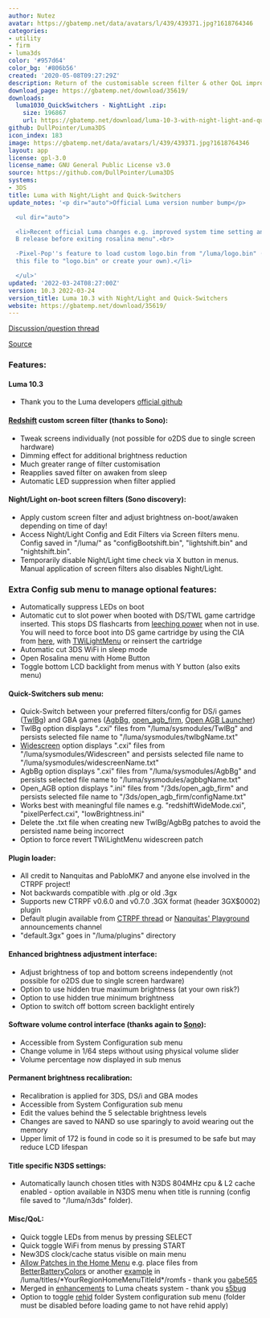 ```yaml
---
author: Nutez
avatar: https://gbatemp.net/data/avatars/l/439/439371.jpg?1618764346
categories:
- utility
- firm
- luma3ds
color: '#957d64'
color_bg: '#806b56'
created: '2020-05-08T09:27:29Z'
description: Return of the customisable screen filter & other QoL improvements
download_page: https://gbatemp.net/download/35619/
downloads:
  luma1030_QuickSwitchers - NightLight .zip:
    size: 196867
    url: https://gbatemp.net/download/luma-10-3-with-night-light-and-quick-switchers.35619/download
github: DullPointer/Luma3DS
icon_index: 183
image: https://gbatemp.net/data/avatars/l/439/439371.jpg?1618764346
layout: app
license: gpl-3.0
license_name: GNU General Public License v3.0
source: https://github.com/DullPointer/Luma3DS
systems:
- 3DS
title: Luma with Night/Light and Quick-Switchers
update_notes: '<p dir="auto">Official Luma version number bump</p>

  <ul dir="auto">

  <li>Recent official Luma changes e.g. improved system time setting and "Wait for
  B release before exiting rosalina menu".<br>

  -Pixel-Pop''s feature to load custom logo.bin from "/luma/logo.bin" (example: rename
  this file to "logo.bin" or create your own).</li>

  </ul>'
updated: '2022-03-24T08:27:00Z'
version: 10.3 2022-03-24
version_title: Luma 10.3 with Night/Light and Quick-Switchers
website: https://gbatemp.net/download/35619/
---
```

[Discussion/question thread](https://gbatemp.net/threads/573617/)

[Source](https://github.com/DullPointer/Luma3DS)

### Features:

#### Luma 10.3

- Thank you to the Luma developers [official github](https://github.com/LumaTeam/Luma3DS/wiki)

#### [Redshift](https://gbatemp.net/threads/493736/page-5) custom screen filter (thanks to Sono):

- Tweak screens individually (not possible for o2DS due to single screen hardware)
- Dimming effect for additional brightness reduction
- Much greater range of filter customisation
- Reapplies saved filter on awaken from sleep
- Automatic LED suppression when filter applied

#### Night/Light on-boot screen filters (Sono discovery):

- Apply custom screen filter and adjust brightness on-boot/awaken depending on time of day!
- Access Night/Light Config and Edit Filters via Screen filters menu. Config saved in "/luma/" as "configBootshift.bin", "lightshift.bin" and "nightshift.bin".
- Temporarily disable Night/Light time check via X button in menus. Manual application of screen filters also disables Night/Light.

### Extra Config sub menu to manage optional features:

- Automatically suppress LEDs on boot
- Automatic cut to slot power when booted with DS/TWL game cartridge inserted. This stops DS flashcarts from [leeching power](https://github.com/LumaTeam/Luma3DS/issues/1202#issuecomment-449624237) when not in use. You will need to force boot into DS game cartridge by using the CIA from [here](https://gbatemp.net/threads/414501/), with [TWiLightMenu](https://github.com/DS-Homebrew/TWiLightMenu/releases) or reinsert the cartridge
- Automatic cut 3DS WiFi in sleep mode
- Open Rosalina menu with Home Button
- Toggle bottom LCD backlight from menus with Y button (also exits menu)

#### Quick-Switchers sub menu:

- Quick-Switch between your preferred filters/config for DS/i games ([TwlBg](https://gbatemp.net/threads/542694/)) and GBA games ([AgbBg](https://gbatemp.net/threads/542694/page-71#post-9143128), [open_agb_firm](https://github.com/profi200/open_agb_firm), [Open AGB Launcher](https://gbatemp.net/download/36828/))
- TwlBg option displays ".cxi" files from "/luma/sysmodules/TwlBg" and persists selected file name to "/luma/sysmodules/twlbgName.txt"
- [Widescreen](https://wiki.ds-homebrew.com/twilightmenu/playing-in-widescreen.html) option displays ".cxi" files from "/luma/sysmodules/Widescreen" and persists selected file name to "/luma/sysmodules/widescreenName.txt"
- AgbBg option displays ".cxi" files from "/luma/sysmodules/AgbBg" and persists selected file name to "/luma/sysmodules/agbbgName.txt"
- Open_AGB option displays ".ini" files from "/3ds/open_agb_firm" and persists selected file name to "/3ds/open_agb_firm/configName.txt"
- Works best with meaningful file names e.g. "redshiftWideMode.cxi", "pixelPerfect.cxi", "lowBrightness.ini"
- Delete the .txt file when creating new TwlBg/AgbBg patches to avoid the persisted name being incorrect
- Option to force revert TWiLightMenu widescreen patch

#### Plugin loader:

- All credit to Nanquitas and PabloMK7 and anyone else involved in the CTRPF project!
- Not backwards compatible with .plg or old .3gx
- Supports new CTRPF v0.6.0 and v0.7.0 .3GX format (header 3GX$0002) plugin
- Default plugin available from [CTRPF thread](https://gbatemp.net/threads/487729/page-68#post-9343144) or [Nanquitas' Playground](https://discord.com/invite/z4ZMh27) announcements channel
- "default.3gx" goes in "/luma/plugins" directory

#### Enhanced brightness adjustment interface:

- Adjust brightness of top and bottom screens independently (not possible for o2DS due to single screen hardware)
- Option to use hidden true maximum brightness (at your own risk?)
- Option to use hidden true minimum brightness
- Option to switch off bottom screen backlight entirely

#### Software volume control interface (thanks again to [Sono](https://gbatemp.net/threads/474817/#post-8699169)):

- Accessible from System Configuration sub menu
- Change volume in 1/64 steps without using physical volume slider
- Volume percentage now displayed in sub menus

#### Permanent brightness recalibration:

- Recalibration is applied for 3DS, DS/i and GBA modes
- Accessible from System Configuration sub menu
- Edit the values behind the 5 selectable brightness levels
- Changes are saved to NAND so use sparingly to avoid wearing out the memory
- Upper limit of 172 is found in code so it is presumed to be safe but may reduce LCD lifespan

#### Title specific N3DS settings:

- Automatically launch chosen titles with N3DS 804MHz cpu & L2 cache enabled - option available in N3DS menu when title is running (config file saved to "/luma/n3ds" folder).

#### Misc/QoL:

- Quick toggle LEDs from menus by pressing SELECT
- Quick toggle WiFi from menus by pressing START
- New3DS clock/cache status visible on main menu
- [Allow Patches in the Home Menu](https://github.com/LumaTeam/Luma3DS/pull/1634) e.g. place files from [BetterBatteryColors](https://gbatemp.net/threads/523138/) or another [example](https://gbatemp.net/threads/573617/page-5#post-9540802) in /luma/titles/\*YourRegionHomeMenuTitleId\*/romfs - thank you [gabe565](https://github.com/gabe565)
- Merged in [enhancements](https://github.com/LumaTeam/Luma3DS/pull/1623) to Luma cheats system - thank you [s5bug](https://github.com/s5bug)
- Option to toggle [rehid](https://github.com/hax0kartik/rehid) folder System configuration sub menu (folder must be disabled before loading game to not have rehid apply)